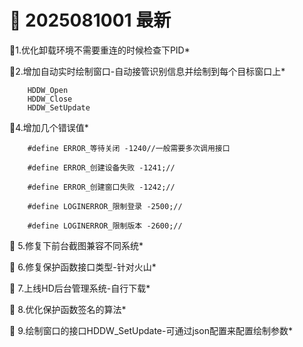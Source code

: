 # 📒 2025081001 最新


📌1.优化卸载环境不需要重连的时候检查下PID*

📌2.增加自动实时绘制窗口-自动接管识别信息并绘制到每个目标窗口上*
```
    HDDW_Open
    HDDW_Close
    HDDW_SetUpdate
   ```
📌4.增加几个错误值*
```
    #define ERROR_等待关闭 -1240//一般需要多次调用接口
    
    #define ERROR_创建设备失败 -1241;//
    
    #define ERROR_创建窗口失败 -1242;//
    
    #define LOGINERROR_限制登录 -2500;//
    
    #define LOGINERROR_限制版本 -2600;//
```
📌 5.修复下前台截图兼容不同系统*

📌 6.修复保护函数接口类型-针对火山*

📌 7.上线HD后台管理系统-自行下载*

📌 8.优化保护函数签名的算法*

📌 9.绘制窗口的接口HDDW_SetUpdate-可通过json配置来配置绘制参数*

